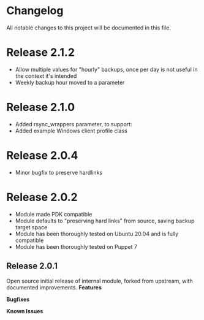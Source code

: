 # Changelog
All notable changes to this project will be documented in this file.

# Release 2.1.2
* Allow multiple values for "hourly" backups, once per day is not useful in the context it's intended
* Weekly backup hour moved to a parameter

# Release 2.1.0
* Added rsync_wrappers parameter, to support:
* Added example Windows client profile class

# Release 2.0.4
* Minor bugfix to preserve hardlinks

# Release 2.0.2
* Module made PDK compatible
* Module defaults to "preserving hard links" from source, saving backup target space
* Module has been thoroughly tested on Ubuntu 20.04 and is fully compatible
* Module has been thoroughly tested on Puppet 7

## Release 2.0.1
Open source initial release of internal module, forked from upstream, with documented improvements.
**Features**

**Bugfixes**

**Known Issues**

